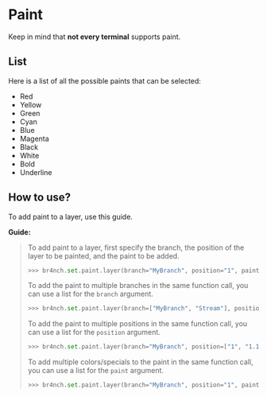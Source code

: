 # Paint

Keep in mind that **not every terminal** supports paint.

## List

Here is a list of all the possible paints that can be selected:

- Red
- Yellow
- Green
- Cyan
- Blue
- Magenta
- Black
- White
- Bold
- Underline

## How to use?

To add paint to a layer, use this guide.

**Guide:**

> To add paint to a layer, first specify the branch, the position of the layer to be painted, and the paint to be added.
>
> ```python
> >>> br4nch.set.paint.layer(branch="MyBranch", position="1", paint="blue")
> ```
>
> To add the paint to multiple branches in the same function call, you can use a list for the `branch` argument.
>
> ```python
> >>> br4nch.set.paint.layer(branch=["MyBranch", "Stream"], position="1", paint="blue")
> ```
>
> To add the paint to multiple positions in the same function call, you can use a list for the `position` argument.
>
> ```python
> >>> br4nch.set.paint.layer(branch="MyBranch", position=["1", "1.1"], paint="blue")
> ```
>
> To add multiple colors/specials to the paint in the same function call, you can use a list for the `paint` argument.
>
> ```python
> >>> br4nch.set.paint.layer(branch="MyBranch", position="1", paint=["blue", "bold"])
> ```


